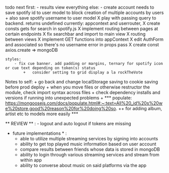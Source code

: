 todo next
    first:
        - results view
    everything else:
        - create account needs to save spotify id to user model to block creation of multiple accounts by users
          + also save spotify username to user model
        X play with passing query to backend. returns undefined currently: appcontext and userrouter,
        X create consts gets for search in spotify.js
        X implement routing between pages at certain endpoints
        X fix searchbar and import to main view
        X routing between views
        X implement GET functions into appContext
        X edit AuthForm and associated so there's no username error in props pass
        X   create const axios.create => mongoDB
    
    styles:
        - fix cue banner. add padding or margins, ternary for spotify icon or cue text depending on token(s) status
            +   consider setting to grid display a la rockTheVote

Notes to self:
    + go back and change localStorage saving to cookie saving before prod deploy
    + when you move files or otherwise restructor the module, check import syntax across files
    + check dependency installs and versions if running into unexpected problems
    + *** populate: https://mongoosejs.com/docs/populate.html#:~:text=All%20_id%20s%20we%20store,good%20reason%20for%20doing%20so.
      ++  for adding album, artist etc to models more easily ***

** REVIEW ** :
    - logout and auto logout if tokens are missing

* future implementations * :
    - able to utilize multiple streaming services by signing into accounts
    - ability to get top played music information based on user account
    - compare results between friends whose data is stored in mongoDB
    - ability to login through various streaming services and stream from within app
    - ability to converse about music on said platforms via the app